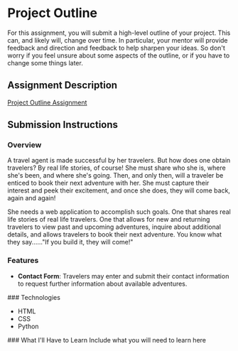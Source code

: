 # Project Outline
For this assignment, you will submit a high-level outline of your project. This can, and likely will, change over time. In particular, your mentor will provide feedback and direction and feedback to help sharpen your ideas. So don't worry if you feel unsure about some aspects of the outline, or if you have to change some things later.

## Assignment Description
[Project Outline Assignment](https://education.launchcode.org/liftoff/assignments/project-outline/)

## Submission Instructions

### Overview
A travel agent is made successful by her travelers. But how does one obtain travelers? By real life stories, of course! She must share who she is, where she's been, and where she's going. Then, and only then, will a traveler be enticed to book their next adventure with her. She must capture their interest and peek their excitement, and once she does, they will come back, again and again!

She needs a web application to accomplish such goals.  One that shares real life stories of real life travelers. One that allows for new and returning travelers to view past and upcoming adventures, inquire about additional details, and allows travelers to book their next adventure. You know what they say......"If you build it, they will come!"
### Features
<ul>
  <li><b>Contact Form</b>: Travelers may enter and submit their contact information to request further information about available adventures.</li>
</ul>
### Technologies
<ul>
  <li>HTML</li>
  <li>CSS</li>
  <li>Python</li>
</ul>
### What I'll Have to Learn
Include what you will need to learn here
